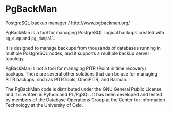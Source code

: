 PgBackMan
=========

PostgreSQL backup manager / http://www.pgbackman.org/

PgBackMan is a tool for managing PostgreSQL logical backups created
with ``pg_dump`` and ``pg_dumpall``.

It is designed to manage backups from thousands of databases running
in multiple PostgreSQL nodes, and it supports a multiple backup server
topology.

PgBackMan is not a tool for managing PITR (Point in time recovery)
backups. There are several other solutions that can be use for
managing PITR backups, such as PITRTools, OmniPITR, and Barman.

The PgBackMan code is distributed under the GNU General Public License
and it is written in Python and PL/PgSQL. It has been developed and
tested by members of the Database Operations Group at the Center for
Information Technology at the University of Oslo.

